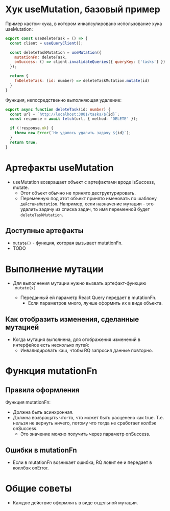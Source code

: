 # Хук useMutation, базовый пример

Пример кастом-хука, в котором инкапсулировано использование хука useMutation:

```javascript
export const useDeleteTask = () => {
  const client = useQueryClient();

  const deleteTaskMutation = useMutation({
    mutationFn: deleteTask,
    onSuccess: () => client.invalidateQueries({ queryKey: ['tasks'] })
  });

  return {
    fnDeleteTask: (id: number) => deleteTaskMutation.mutate(id)
  }
}
```

Функция, непосредственно выполняющая удаление:

```typescript
export async function deleteTask(id: number) {
  const url = `http://localhost:3001/tasks/${id}`;
  const response = await fetch(url, { method: 'DELETE' });

  if (!response.ok) {
    throw new Error(`Не удалось удалить задачу ${id}`);
  }
  return true;
}
```

# Артефакты useMutation

* useMutation возвращает объект с артефактами вроде isSuccess, mutate.
  * Этот объект обычно не принято деструктурировать.
  * Переменную под этот объект принято именовать по шаблону `действиеMutation`. Например, если назначение мутации - это удалить задачу из списка задач, то имя переменной будет `deleteTaskMutation`.

## Доступные артефакты

* `mutate()` - функция, которая вызывает mutationFn.
* TODO



# Выполнение мутации

* Для выполнения мутации нужно вызвать артефакт-функцию `.mutate(x)`

  * Переданный ей параметр React Query передает в mutationFn.
    * Если параметров много, лучше оформить их в виде объекта.

  

## Как отобразить изменения, сделанные мутацией

* Когда мутация выполнена, для отображения изменений в интерфейсе есть несколько путей:
  * Инвалидировать кэш, чтобы RQ запросил данные повторно.

# Функция mutationFn

## Правила оформления

Функция mutationFn:

* Должна быть асинхронная.
* Должна возвращать что-то, что может быть расценено как true. Т.е. нельзя не вернуть ничего, потому что тогда не сработает колбэк onSuccess.
  * Это значение можно получить через параметр onSuccess.

## Ошибки в mutationFn

* Если в mutationFn возникает ошибка, RQ ловит ее и передает в коллбэк onError.





# Общие советы

* Каждое действие оформлять в виде отдельной мутации.